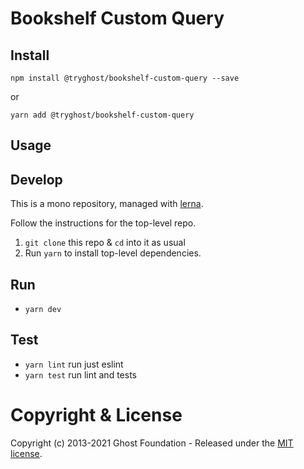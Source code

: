 # Bookshelf Custom Query

## Install

`npm install @tryghost/bookshelf-custom-query --save`

or

`yarn add @tryghost/bookshelf-custom-query`


## Usage


## Develop

This is a mono repository, managed with [lerna](https://lernajs.io/).

Follow the instructions for the top-level repo.
1. `git clone` this repo & `cd` into it as usual
2. Run `yarn` to install top-level dependencies.


## Run

- `yarn dev`


## Test

- `yarn lint` run just eslint
- `yarn test` run lint and tests




# Copyright & License 

Copyright (c) 2013-2021 Ghost Foundation - Released under the [MIT license](LICENSE).